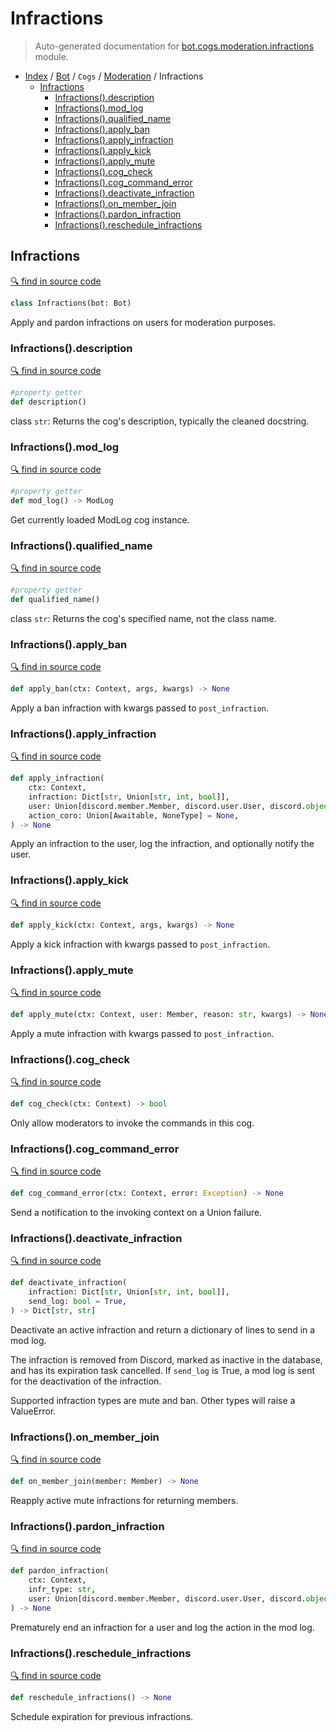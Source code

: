 # Infractions

> Auto-generated documentation for [bot.cogs.moderation.infractions](https://github.com/python-discord/bot/blob/master/bot/cogs/moderation/infractions.py) module.

- [Index](../../../README.md#modules) / [Bot](../../index.md#bot) / `Cogs` / [Moderation](index.md#moderation) / Infractions
  - [Infractions](#infractions)
    - [Infractions().description](#infractionsdescription)
    - [Infractions().mod_log](#infractionsmod_log)
    - [Infractions().qualified_name](#infractionsqualified_name)
    - [Infractions().apply_ban](#infractionsapply_ban)
    - [Infractions().apply_infraction](#infractionsapply_infraction)
    - [Infractions().apply_kick](#infractionsapply_kick)
    - [Infractions().apply_mute](#infractionsapply_mute)
    - [Infractions().cog_check](#infractionscog_check)
    - [Infractions().cog_command_error](#infractionscog_command_error)
    - [Infractions().deactivate_infraction](#infractionsdeactivate_infraction)
    - [Infractions().on_member_join](#infractionson_member_join)
    - [Infractions().pardon_infraction](#infractionspardon_infraction)
    - [Infractions().reschedule_infractions](#infractionsreschedule_infractions)

## Infractions

[🔍 find in source code](https://github.com/python-discord/bot/blob/master/bot/cogs/moderation/infractions.py#L28)

```python
class Infractions(bot: Bot)
```

Apply and pardon infractions on users for moderation purposes.

### Infractions().description

[🔍 find in source code](https://github.com/python-discord/bot/blob/master/bot/cogs/moderation/infractions.py#L28)

```python
#property getter
def description()
```

class `str`: Returns the cog's description, typically the cleaned docstring.

### Infractions().mod_log

[🔍 find in source code](https://github.com/python-discord/bot/blob/master/bot/cogs/moderation/infractions.py#L28)

```python
#property getter
def mod_log() -> ModLog
```

Get currently loaded ModLog cog instance.

### Infractions().qualified_name

[🔍 find in source code](https://github.com/python-discord/bot/blob/master/bot/cogs/moderation/infractions.py#L28)

```python
#property getter
def qualified_name()
```

class `str`: Returns the cog's specified name, not the class name.

### Infractions().apply_ban

[🔍 find in source code](https://github.com/python-discord/bot/blob/master/bot/cogs/moderation/infractions.py#L162)

```python
def apply_ban(ctx: Context, args, kwargs) -> None
```

Apply a ban infraction with kwargs passed to `post_infraction`.

### Infractions().apply_infraction

[🔍 find in source code](https://github.com/python-discord/bot/blob/master/bot/cogs/moderation/infractions.py#L421)

```python
def apply_infraction(
    ctx: Context,
    infraction: Dict[str, Union[str, int, bool]],
    user: Union[discord.member.Member, discord.user.User, discord.object.Object],
    action_coro: Union[Awaitable, NoneType] = None,
) -> None
```

Apply an infraction to the user, log the infraction, and optionally notify the user.

### Infractions().apply_kick

[🔍 find in source code](https://github.com/python-discord/bot/blob/master/bot/cogs/moderation/infractions.py#L162)

```python
def apply_kick(ctx: Context, args, kwargs) -> None
```

Apply a kick infraction with kwargs passed to `post_infraction`.

### Infractions().apply_mute

[🔍 find in source code](https://github.com/python-discord/bot/blob/master/bot/cogs/moderation/infractions.py#L238)

```python
def apply_mute(ctx: Context, user: Member, reason: str, kwargs) -> None
```

Apply a mute infraction with kwargs passed to `post_infraction`.

### Infractions().cog_check

[🔍 find in source code](https://github.com/python-discord/bot/blob/master/bot/cogs/moderation/infractions.py#L597)

```python
def cog_check(ctx: Context) -> bool
```

Only allow moderators to invoke the commands in this cog.

### Infractions().cog_command_error

[🔍 find in source code](https://github.com/python-discord/bot/blob/master/bot/cogs/moderation/infractions.py#L602)

```python
def cog_command_error(ctx: Context, error: Exception) -> None
```

Send a notification to the invoking context on a Union failure.

### Infractions().deactivate_infraction

[🔍 find in source code](https://github.com/python-discord/bot/blob/master/bot/cogs/moderation/infractions.py#L297)

```python
def deactivate_infraction(
    infraction: Dict[str, Union[str, int, bool]],
    send_log: bool = True,
) -> Dict[str, str]
```

Deactivate an active infraction and return a dictionary of lines to send in a mod log.

The infraction is removed from Discord, marked as inactive in the database, and has its
expiration task cancelled. If `send_log` is True, a mod log is sent for the
deactivation of the infraction.

Supported infraction types are mute and ban. Other types will raise a ValueError.

### Infractions().on_member_join

[🔍 find in source code](https://github.com/python-discord/bot/blob/master/bot/cogs/moderation/infractions.py#L60)

```python
def on_member_join(member: Member) -> None
```

Reapply active mute infractions for returning members.

### Infractions().pardon_infraction

[🔍 find in source code](https://github.com/python-discord/bot/blob/master/bot/cogs/moderation/infractions.py#L503)

```python
def pardon_infraction(
    ctx: Context,
    infr_type: str,
    user: Union[discord.member.Member, discord.user.User, discord.object.Object],
) -> None
```

Prematurely end an infraction for a user and log the action in the mod log.

### Infractions().reschedule_infractions

[🔍 find in source code](https://github.com/python-discord/bot/blob/master/bot/cogs/moderation/infractions.py#L48)

```python
def reschedule_infractions() -> None
```

Schedule expiration for previous infractions.
